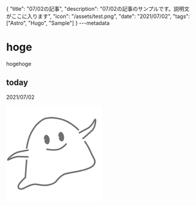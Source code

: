 {
  "title": "07/02の記事",
  "description": "07/02の記事のサンプルです。説明文がここに入ります",
  "icon": "/assets/test.png",
  "date": "2021/07/02",
  "tags": ["Astro", "Hugo", "Sample"]
}
---metadata

# hoge
hogehoge

## today
2021/07/02

![img](/assets/test.png)